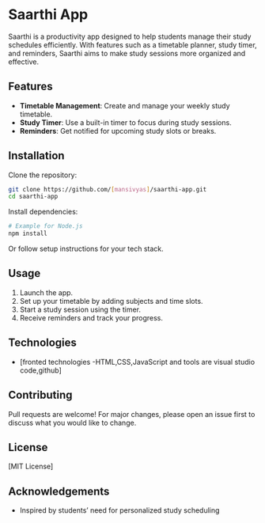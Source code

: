 # Saarthi App

Saarthi is a productivity app designed to help students manage their study schedules efficiently. With features such as a timetable planner, study timer, and reminders, Saarthi aims to make study sessions more organized and effective.

## Features

- **Timetable Management**: Create and manage your weekly study timetable.
- **Study Timer**: Use a built-in timer to focus during study sessions.
- **Reminders**: Get notified for upcoming study slots or breaks.

## Installation

Clone the repository:
```bash
git clone https://github.com/[mansivyas]/saarthi-app.git
cd saarthi-app
```
Install dependencies:
```bash
# Example for Node.js
npm install
```
Or follow setup instructions for your tech stack.

## Usage

1. Launch the app.
2. Set up your timetable by adding subjects and time slots.
3. Start a study session using the timer.
4. Receive reminders and track your progress.

## Technologies

- [fronted technologies -HTML,CSS,JavaScript and tools are visual studio code,github]

## Contributing

Pull requests are welcome! For major changes, please open an issue first to discuss what you would like to change.

## License

[MIT License]

## Acknowledgements

- Inspired by students’ need for personalized study scheduling
  
